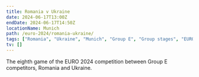 ```yaml
---
title: Romania v Ukraine
date: 2024-06-17T13:00Z
endDate: 2024-06-17T14:50Z
locationName: Munich
path: /euro-2024/romania-ukraine/
tags: ["Romania", "Ukraine", "Munich", "Group E", "Group stages", "EURO 2024"]
tv: []
---
```


The eighth game of the EURO 2024 competition between Group E competitors, Romania and Ukraine.

